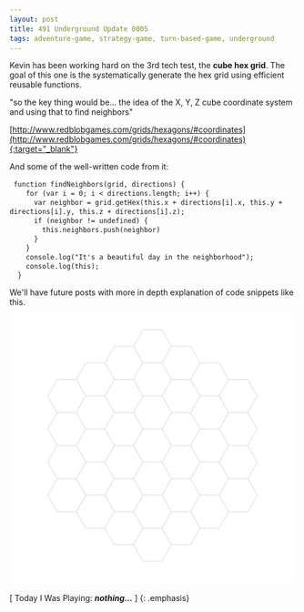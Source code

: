 ```yaml
---
layout: post
title: 491 Underground Update 0005
tags: adventure-game, strategy-game, turn-based-game, underground
---
```

Kevin has been working hard on the 3rd tech test, the **cube hex grid**. The goal of this one is the systematically generate the hex grid using efficient reusable functions.

"so the key thing would be… the idea of the X, Y, Z cube coordinate system and using that to find neighbors"

[http://www.redblobgames.com/grids/hexagons/#coordinates](http://www.redblobgames.com/grids/hexagons/#coordinates){:target="_blank"}

And some of the well-written code from it:

```
 function findNeighbors(grid, directions) {
    for (var i = 0; i < directions.length; i++) {
      var neighbor = grid.getHex(this.x + directions[i].x, this.y + directions[i].y, this.z + directions[i].z);
      if (neighbor != undefined) {
        this.neighbors.push(neighbor)
      }
    }
    console.log("It's a beautiful day in the neighborhood");
    console.log(this);
  }
```

We'll have future posts with more in depth explanation of code snippets like this.

![UndergroundUpdate0005](/img/games/492_Underground_Update_0005.png "UndergroundUpdate0005")

[ Today I Was Playing: ***nothing...*** ]
{: .emphasis}